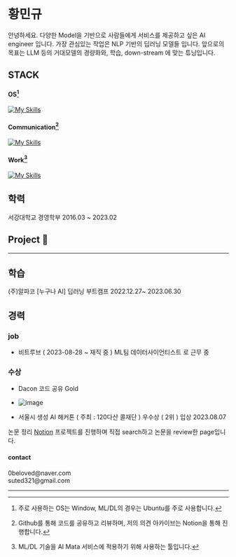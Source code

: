 # 황민규 

안녕하세요. 다양한 Model을 기반으로 사람들에게 서비스를 제공하고 싶은 AI engineer 입니다. 
가장 관심있는 작업은 NLP 기반의 딥러닝 모델들 입니다. 
앞으로의 목표는 LLM 등의 거대모델의 경량화와, 학습, down-stream 에 맞는 튜닝입니다. 


## STACK 


<h4> 

OS[^1] 

</h4>

[![My Skills](https://skillicons.dev/icons?i=windows,linux,ubuntu)](https://skillicons.dev)

<h4>
  
Communication[^2] 

</h4>

[![My Skills](https://skillicons.dev/icons?i=github,notion)](https://skillicons.dev)

<h4> 

Work[^3] 

</h4>

[![My Skills](https://skillicons.dev/icons?i=mysql,py,pytorch,sklearn,docker,flask,grafana,prometheus)](https://skillicons.dev)

[^1]: 주로 사용하는 OS는 Window, ML/DL의 경우는 Ubuntu를 주로 사용합니다. 
[^2]: Github를 통해 코드를 공유하고 리뷰하며, 저의 의견 아카이브는 Notion을 통해 진행합니다. 
[^3]: ML/DL 기술을 AI Mata 서비스에 적용하기 위해 사용하는 툴입니다.


## 학력 

서강대학교 경영학부 2016.03 ~ 2023.02




## Project 🛫






---



## 학습 

(주)알파코 [누구나 AI]  딥러닝 부트캠프 2022.12.27~ 2023.06.30 


## 경력 

### job
- 비트루브 ( 2023-08-28 ~ 재직 중 ) ML팀 데이터사이언티스트 로 근무 중 

### 수상 

- Dacon 코드 공유 Gold
- ![image](https://github.com/suted2/suted2/assets/101646531/7feed2fd-c437-486d-a71f-5d5d5804a926)

- 서울시 생성 AI 해커톤 ( 주최 : 120다산 콜재단 ) 우수상 ( 2위 ) 입상 2023.08.07 



논문 정리 [Notion](https://www.notion.so/6f22a3dd383b4f4893f73c197c52c227?pvs=4)
프로젝트를 진행하며 직접 search하고 논문을 review한 page입니다. 



<h4> contact </h4>  
0beloved@naver.com <br>
suted321@gmail.com <br> 


---


